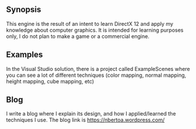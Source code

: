## Synopsis

This engine is the result of an intent to learn DirectX 12 and apply my knowledge about computer graphics. It is intended for learning purposes only, I do not plan to make a game or a commercial engine. 


## Examples

In the Visual Studio solution, there is a project called ExampleScenes where you can see a lot of different techniques (color mapping, normal mapping, height mapping, cube mapping, etc)

## Blog

I write a blog where I explain its design, and how I applied/learned the techniques I use.
The blog link is https://nbertoa.wordpress.com/
